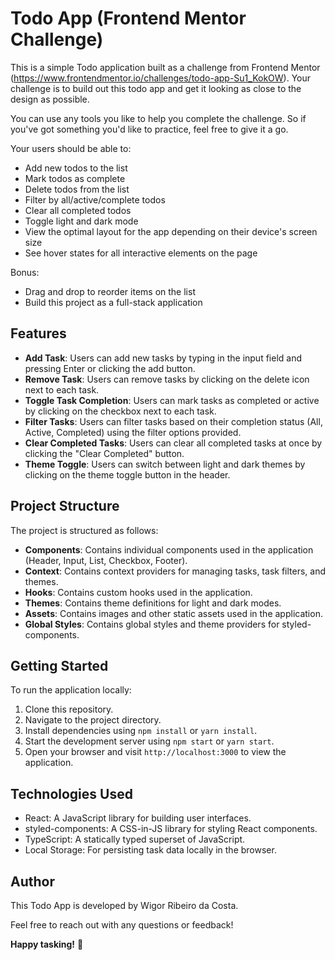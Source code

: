 # Todo App (Frontend Mentor Challenge)

This is a simple Todo application built as a challenge from Frontend Mentor (https://www.frontendmentor.io/challenges/todo-app-Su1_KokOW). Your challenge is to build out this todo app and get it looking as close to the design as possible.

You can use any tools you like to help you complete the challenge. So if you've got something you'd like to practice, feel free to give it a go.

Your users should be able to:

- Add new todos to the list
- Mark todos as complete
- Delete todos from the list
- Filter by all/active/complete todos
- Clear all completed todos
- Toggle light and dark mode
- View the optimal layout for the app depending on their device's screen size
- See hover states for all interactive elements on the page

Bonus:

- Drag and drop to reorder items on the list
- Build this project as a full-stack application

## Features

- **Add Task**: Users can add new tasks by typing in the input field and pressing Enter or clicking the add button.
- **Remove Task**: Users can remove tasks by clicking on the delete icon next to each task.
- **Toggle Task Completion**: Users can mark tasks as completed or active by clicking on the checkbox next to each task.
- **Filter Tasks**: Users can filter tasks based on their completion status (All, Active, Completed) using the filter options provided.
- **Clear Completed Tasks**: Users can clear all completed tasks at once by clicking the "Clear Completed" button.
- **Theme Toggle**: Users can switch between light and dark themes by clicking on the theme toggle button in the header.

## Project Structure

The project is structured as follows:

- **Components**: Contains individual components used in the application (Header, Input, List, Checkbox, Footer).
- **Context**: Contains context providers for managing tasks, task filters, and themes.
- **Hooks**: Contains custom hooks used in the application.
- **Themes**: Contains theme definitions for light and dark modes.
- **Assets**: Contains images and other static assets used in the application.
- **Global Styles**: Contains global styles and theme providers for styled-components.

## Getting Started

To run the application locally:

1. Clone this repository.
2. Navigate to the project directory.
3. Install dependencies using `npm install` or `yarn install`.
4. Start the development server using `npm start` or `yarn start`.
5. Open your browser and visit `http://localhost:3000` to view the application.

## Technologies Used

- React: A JavaScript library for building user interfaces.
- styled-components: A CSS-in-JS library for styling React components.
- TypeScript: A statically typed superset of JavaScript.
- Local Storage: For persisting task data locally in the browser.

## Author

This Todo App is developed by Wigor Ribeiro da Costa.

Feel free to reach out with any questions or feedback!

**Happy tasking!** 🚀
